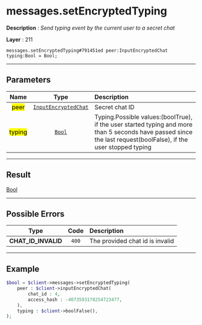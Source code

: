 # messages.setEncryptedTyping

**Description** : *Send typing event by the current user to a secret chat*

**Layer** : 211

```tl
messages.setEncryptedTyping#791451ed peer:InputEncryptedChat typing:Bool = Bool;
```

---

## Parameters

| Name | Type | Description |
| :---: | :---: | :--- |
| <mark>peer</mark> | [`InputEncryptedChat`](type/InputEncryptedChat) | Secret chat ID |
| <mark>typing</mark> | [`Bool`](type/Bool) | Typing.Possible values:(boolTrue), if the user started typing and more than 5 seconds have passed since the last request(boolFalse), if the user stopped typing |

---

## Result

[Bool](type/Bool)

---

## Possible Errors

| Type | Code | Description |
| :---: | :---: | :--- |
| **CHAT_ID_INVALID** | `400` | The provided chat id is invalid |

---

## Example

```php
$bool = $client->messages->setEncryptedTyping(
	peer : $client->inputEncryptedChat(
		chat_id : 4,
		access_hash : -4073593178254723477,
	),
	typing : $client->boolFalse(),
);
```